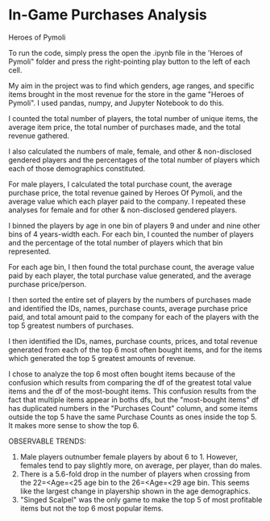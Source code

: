 # In-Game Purchases Analysis
Heroes of Pymoli

To run the code, simply press the open the .ipynb file in the 'Heroes of Pymoli" folder and press the right-pointing play button to the left of each cell.

My aim in the project was to find which genders, age ranges, and specific items brought in the most revenue for the store in the game "Heroes of Pymoli".
I used pandas, numpy, and Jupyter Notebook to do this.

I counted the total number of players,
the total number of unique items, the average item price, the total number of purchases made, and the total revenue gathered.

I also calculated the numbers of male, female, and other & non-disclosed gendered players and the percentages of the total number of players which each of those demographics constituted.

For male players, I calculated the total purchase count, the average purchase price, the total revenue gained by Heroes Of Pymoli, and the average value which each player paid to the company. I repeated these analyses for female and for other & non-disclosed gendered players.

I binned the players by age in one bin of players 9 and under and nine other bins of 4 years-width each. For each bin, I counted the number of players and the percentage of the total number of players which that bin represented.

For each age bin, I then found the total purchase count, the average value paid by each player, the total purchase value generated, and the average purchase price/person.

I then sorted the entire set of players by the numbers of purchases made and identified the IDs, names, purchase counts, average purchase price paid, and total amount paid to the company for each of the players with the top 5 greatest numbers of purchases.

I then identified the IDs, names, purchase counts, prices, and total revenue generated from each of the top 6 most often bought items,
and for the items which generated the top 5 greatest amounts of revenue.



I chose to analyze the top 6 most often bought items because of the confusion which results from comparing the df of the greatest total value items and the df of the most-bought items. 
This confusion results from the fact that multiple items appear in boths dfs, but the "most-bought items" df has duplicated numbers in the "Purchases Count" column, and some items outside the top 5 have the same Purchase Counts as ones inside the top 5.
It makes more sense to show the top 6.



OBSERVABLE TRENDS:
1. Male players outnumber female players by about 6 to 1. However, females tend to pay slightly more, on average, per player, than do males.
2. There is a 5.6-fold drop in the number of players when crossing from the 22=<Age=<25 age bin to the 26=<Age=<29 age bin. This seems like the largest change in playership shown in the age demographics.
3. "Singed Scalpel" was the only game to make the top 5 of most profitable items but not the top 6 most popular items.
